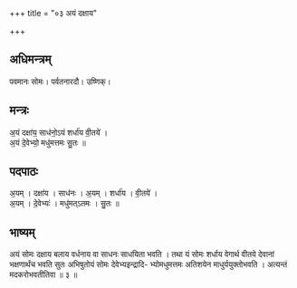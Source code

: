 +++
title = "०३ अयं दक्षाय"

+++
## अधिमन्त्रम्
पवमानः सोमः। पर्वतनारदौ। उष्णिक्।

## मन्त्रः
अ॒यं दक्षा॑य॒ साध॑नो॒ऽयं शर्धा॑य वी॒तये॑ ।  
अ॒यं दे॒वेभ्यो॒ मधु॑मत्तमः सु॒तः ॥

## पदपाठः
अ॒यम् । दक्षा॑य । साध॑नः । अ॒यम् । शर्धा॑य । वी॒तये॑ ।  
अ॒यम् । दे॒वेभ्यः॑ । मधु॑मत्ऽतमः । सु॒तः ॥

## भाष्यम्
अयं सोमः दक्षाय बलाय वर्धनाय वा साधनः साधयिता भवति । तथा यं सोमः शर्धाय वेगार्थ वीतये देवानां भक्षणार्थंच भवति सुतः अभिषुतोयं सोमः देवेभ्यइन्द्रादि- भ्योमधुमत्तमः अतिशयेन माधुर्ययुक्तोभवति । अत्यन्तं मदकरोभवतीतिवा ॥ ३ ॥